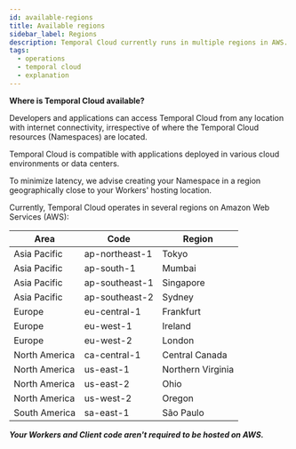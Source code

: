 ```yaml
---
id: available-regions
title: Available regions
sidebar_label: Regions
description: Temporal Cloud currently runs in multiple regions in AWS.
tags:
  - operations
  - temporal cloud
  - explanation
---
```


**Where is Temporal Cloud available?**

Developers and applications can access Temporal Cloud from any location with internet connectivity, irrespective of where the Temporal Cloud resources (Namespaces) are located.

Temporal Cloud is compatible with applications deployed in various cloud environments or data centers.

To minimize latency, we advise creating your Namespace in a region geographically close to your Workers' hosting location.

Currently, Temporal Cloud operates in several regions on Amazon Web Services (AWS):

| Area          | Code           | Region            |
| ------------- | -------------- | ----------------- |
| Asia Pacific  | ap-northeast-1 | Tokyo             |
| Asia Pacific  | ap-south-1     | Mumbai            |
| Asia Pacific  | ap-southeast-1 | Singapore         |
| Asia Pacific  | ap-southeast-2 | Sydney            |
| Europe        | eu-central-1   | Frankfurt         |
| Europe        | eu-west-1      | Ireland           |
| Europe        | eu-west-2      | London            |
| North America | ca-central-1   | Central Canada    |
| North America | us-east-1      | Northern Virginia |
| North America | us-east-2      | Ohio              |
| North America | us-west-2      | Oregon            |
| South America | sa-east-1      | São Paulo         |

_**Your Workers and Client code aren't required to be hosted on AWS.**_
